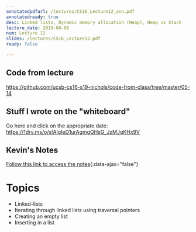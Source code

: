 ```yaml
---
annotatedpdfurl: /lectures/CS16_Lecture12_ann.pdf
annotatedready: true
desc: Linked lists, Dynamic memory allocation (Heap), Heap vs Stack
lecture_date: 2019-08-06
num: Lecture 12
slides: /lectures/CS16_Lecture12.pdf
ready: false

---
```


## Code from lecture

<https://github.com/ucsb-cs16-s19-nichols/code-from-class/tree/master/05-14>

## Stuff I wrote on the "whiteboard"

Go here and click on the appropriate date:
<https://1drv.ms/o/s!AlgIeD1urAgmgQHsG_JzMJgKHx9V>

## Kevin's Notes

[Follow this link to access the notes](/lectures/CS16_Lecture12_Notes.docx){:data-ajax="false"}

# Topics

* Linked-lists
* Iterating through linked lists using traversal pointers
* Creating an empty list
* Inserting in a list
